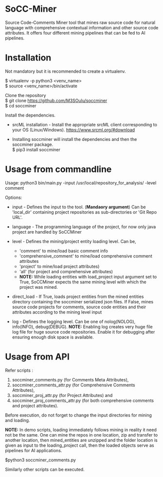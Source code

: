# SoCC-Miner
Source Code-Comments Miner tool that mines raw source code for natural language with comprehensive contextual information and other source code attributes. It offers four different mining pipelines that can be fed to AI pipelines.

# Installation
Not mandatory but it is recommended to create a virtualenv.

$ virtualenv -p python3 <venv_name> \
$ source <venv_name>/bin/activate

Clone the repository \
$ git clone https://github.com/M3SOulu/soccminer \
$ cd soccminer

Install the dependencies.
- srcML installation - Install the appropriate srcML client corresponding to your OS (Linux/Windows). https://www.srcml.org/#download

- Installing soccminer will install the dependencies and then the soccminer package. \
$ pip3 install soccminer

# Usage from commandline
Usage: python3 bin/main.py -input /usr/local/repository_for_analysis/ -level comment

Options:
- input          - Defines the input to the tool. (**Mandaory argument**) Can be 'local_dir' containing project repositories as sub-directories or 'Git Repo URL'.  
		
- language      - The programming language of the project, for now only java project are handled by SoCCMiner

- level  - Defines the mining/project entity loading level. Can be, 
  - 'comment' to mine/load basic comment info
  - 'comprehensive_comment' to mine/load comprehensive comment attributes
  - 'project' to mine/load project attributes)
  - 'all' (for project and comprehensive attributes) 
  - **NOTE:** While loading entities with load_project input argument set to True, SoCCMiner expects the same mining level with which the 
                    project was mined.
		   
- direct_load  - If True, loads project entities from the mined entities directory containing the soccminer serialized json files.
                   If False, mines source code projects for comments, source code entities and their attributes according to the mining level input 
  
- log           - Defines the logging level. Can be one of nolog(NOLOG), info(INFO), debug(DEBUG).
                **NOTE:** Enabling log creates very huge file log file for huge source code repositories. Enable it for debugging after ensuring enough disk space is available.


# Usage from API
Refer scripts :
1. soccminer_comments.py (for Comments Meta Attributes), 
2. soccminer_comments_attr.py (for Comprehensive Comments Attributes), 
3. soccminer_proj_attr.py (for Project Attributes) and 
4. soccminer_proj_comments_attr.py (for both comprehensive comments and project attributes).

Before execution, do not forget to change the input directories for mining and loading.

**NOTE:** In demo scripts, loading immediately follows mining in reality it need not be the same. 
One can mine the repos in one location, zip and transfer to another location, then mined_entities are 
unzipped and the folder location is given as input to the loading_project call, then the loaded objects
serve as pipelines for AI applications.

$python3 soccminer_comments.py

Similarly other scripts can be executed.